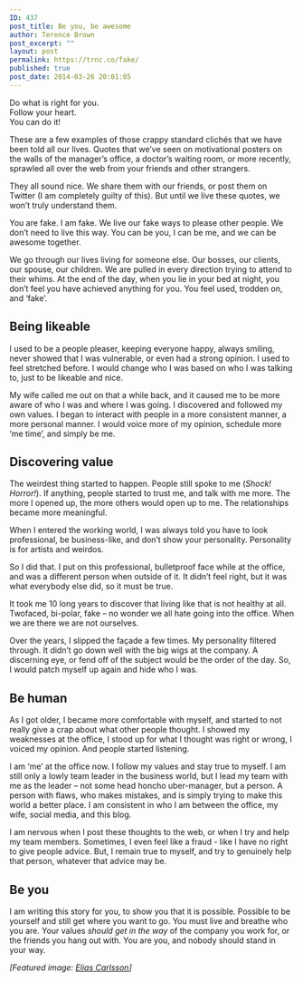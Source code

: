 ```yaml
---
ID: 437
post_title: Be you, be awesome
author: Terence Brown
post_excerpt: ""
layout: post
permalink: https://trnc.co/fake/
published: true
post_date: 2014-03-26 20:01:05
---
```

Do what is right for you.<br />
Follow your heart.<br />
You can do it!

These are a few examples of those crappy standard clichés that we have been told all our lives. Quotes that we’ve seen on motivational posters on the walls of the manager’s office, a doctor’s waiting room, or more recently, sprawled all over the web from your friends and other strangers.

They all sound nice. We share them with our friends, or post them on Twitter (I am completely guilty of this). But until we live these quotes, we won’t truly understand them.

You are fake. I am fake. We live our fake ways to please other people. We don’t need to live this way. You can be you, I can be me, and we can be awesome together.

We go through our lives living for someone else. Our bosses, our clients, our spouse, our children. We are pulled in every direction trying to attend to their whims. At the end of the day, when you lie in your bed at night, you don’t feel you have achieved anything for you. You feel used, trodden on, and ‘fake’.

<h2>Being likeable</h2>

I used to be a people pleaser, keeping everyone happy, always smiling, never showed that I was vulnerable, or even had a strong opinion. I used to feel stretched before. I would change who I was based on who I was talking to, just to be likeable and nice.

My wife called me out on that a while back, and it caused me to be more aware of who I was and where I was going. I discovered and followed my own values. I began to interact with people in a more consistent manner, a more personal manner. I would voice more of my opinion, schedule more ‘me time’, and simply be me.

<h2>Discovering value</h2>

The weirdest thing started to happen. People still spoke to me (<em>Shock! Horror!</em>). If anything, people started to trust me, and talk with me more. The more I opened up, the more others would open up to me. The relationships became more meaningful.

When I entered the working world, I was always told you have to look professional, be business-like, and don’t show your personality. Personality is for artists and weirdos.

So I did that. I put on this professional, bulletproof face while at the office, and was a different person when outside of it. It didn’t feel right, but it was what everybody else did, so it must be true.

It took me 10 long years to discover that living like that is not healthy at all. Twofaced, bi-polar, fake – no wonder we all hate going into the office. When we are there we are not ourselves.

Over the years, I slipped the façade a few times. My personality filtered through. It didn’t go down well with the big wigs at the company. A discerning eye, or fend off of the subject would be the order of the day. So, I would patch myself up again and hide who I was.

<h2>Be human</h2>

As I got older, I became more comfortable with myself, and started to not really give a crap about what other people thought. I showed my weaknesses at the office, I stood up for what I thought was right or wrong, I voiced my opinion. And people started listening.

I am ‘me’ at the office now. I follow my values and stay true to myself. I am still only a lowly team leader in the business world, but I lead my team with me as the leader – not some head honcho uber-manager, but a person. A person with flaws, who makes mistakes, and is simply trying to make this world a better place. I am consistent in who I am between the office, my wife, social media, and this blog.

I am nervous when I post these thoughts to the web, or when I try and help my team members. Sometimes, I even feel like a fraud - like I have no right to give people advice. But, I remain true to myself, and try to genuinely help that person, whatever that advice may be.

<h2>Be you</h2>

I am writing this story for you, to show you that it is possible. Possible to be yourself and still get where you want to go. You must live and breathe who you are. Your values <em>should get in the way</em> of the company you work for, or the friends you hang out with. You are you, and nobody should stand in your way.

<em>[Featured image: <a href="http://unsplash.com/post/71169978618/download-by-elias-carlsson">Elias Carlsson</a>]</em>
